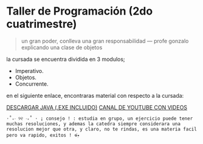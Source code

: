 # Taller de Programación (2do cuatrimestre)
 > un gran poder, conlleva una gran responsabilidad — profe gonzalo explicando una clase de objetos 


la cursada se encuentra dividida en 3 modulos;
* Imperativo.
* Objetos.
* Concurrente.

en el siguiente enlace, encontraras material con respecto a la cursada:

[DESCARGAR JAVA (.EXE INCLUIDO)](https://drive.google.com/drive/folders/1IO1V-xMZieM42y7pVn8XUfG9N3QDVQYx?usp=drive_link)
[CANAL DE YOUTUBE CON VIDEOS](https://www.youtube.com/@dulicito)


`⋅˚₊‧ ୨୧ ‧₊˚ ⋅ ¡ consejo ! : estudia en grupo, un ejercicio puede tener muchas resoluciones, y ademas la catedra siempre considerara una resolucion mejor que otra, y claro, no te rindas, es una materia facil pero va rapido, exitos ! 𖦹๋࣭⭑`
